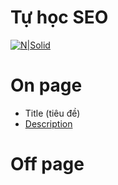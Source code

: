 # Tự học SEO
[![N|Solid](https://cldup.com/dTxpPi9lDf.thumb.png)](https://nodesource.com/products/nsolid)
# On page
* Title (tiêu đề)
* [Description](https://github.com/nguyendev/kinh_nghiem_seo/blob/master/OnPage/Description.md)
# Off page
